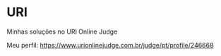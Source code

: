 # URI
Minhas soluções no URI Online Judge

Meu perfil: https://www.urionlinejudge.com.br/judge/pt/profile/246668
